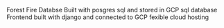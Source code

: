 Forest Fire Databse
Built with posgres sql and stored in GCP sql database
Frontend built with django and connected to GCP fexible cloud hosting
